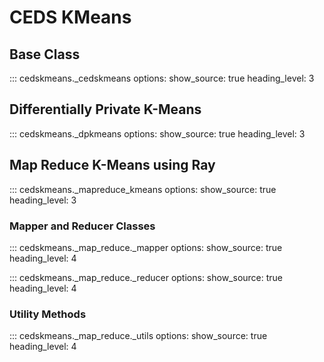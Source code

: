 # CEDS KMeans

## Base Class

::: cedskmeans._cedskmeans
    options:
      show_source: true
      heading_level: 3

## Differentially Private K-Means
::: cedskmeans._dpkmeans
    options:
      show_source: true
      heading_level: 3

## Map Reduce K-Means using Ray

::: cedskmeans._mapreduce_kmeans
    options:
      show_source: true
      heading_level: 3

### Mapper and Reducer Classes

::: cedskmeans._map_reduce._mapper
    options:
      show_source: true
      heading_level: 4

::: cedskmeans._map_reduce._reducer
    options:
      show_source: true
      heading_level: 4

### Utility Methods

::: cedskmeans._map_reduce._utils
    options:
      show_source: true
      heading_level: 4
